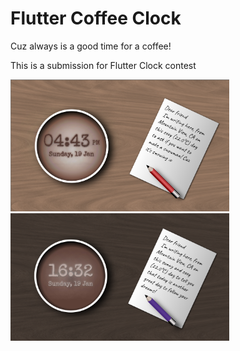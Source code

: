 # Flutter Coffee Clock

Cuz always is a good time for a coffee!

This is a submission for Flutter Clock contest

<img src='coffee_clock/sc_coffee_clock_1.png' width='350'>

<img src='coffee_clock/sc_coffee_clock_2.png' width='350'>
